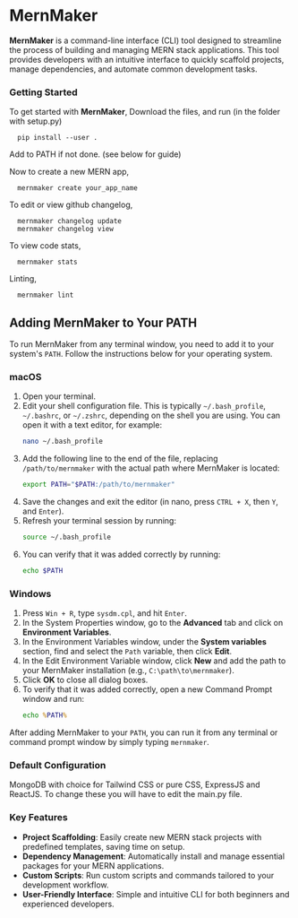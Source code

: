 # MernMaker

**MernMaker** is a command-line interface (CLI) tool designed to streamline the process of building and managing MERN stack applications. This tool provides developers with an intuitive interface to quickly scaffold projects, manage dependencies, and automate common development tasks.

### Getting Started

To get started with **MernMaker**, 
  Download the files, and run (in the folder with setup.py)

      pip install --user . 

  Add to PATH if not done. (see below for guide)

  Now to create a new MERN app,
  
      mernmaker create your_app_name

  To edit or view github changelog,

      mernmaker changelog update
      mernmaker changelog view

  To view code stats,

      mernmaker stats

  Linting,
 
      mernmaker lint


## Adding MernMaker to Your PATH

To run MernMaker from any terminal window, you need to add it to your system's `PATH`. Follow the instructions below for your operating system.

### macOS

1. Open your terminal.
2. Edit your shell configuration file. This is typically `~/.bash_profile`, `~/.bashrc`, or `~/.zshrc`, depending on the shell you are using. You can open it with a text editor, for example:
   ```bash
   nano ~/.bash_profile
   ```
3. Add the following line to the end of the file, replacing `/path/to/mernmaker` with the actual path where MernMaker is located:
   ```bash
   export PATH="$PATH:/path/to/mernmaker"
   ```
4. Save the changes and exit the editor (in nano, press `CTRL + X`, then `Y`, and `Enter`).
5. Refresh your terminal session by running:
   ```bash
   source ~/.bash_profile
   ```
6. You can verify that it was added correctly by running:
   ```bash
   echo $PATH
   ```

### Windows

1. Press `Win + R`, type `sysdm.cpl`, and hit `Enter`.
2. In the System Properties window, go to the **Advanced** tab and click on **Environment Variables**.
3. In the Environment Variables window, under the **System variables** section, find and select the `Path` variable, then click **Edit**.
4. In the Edit Environment Variable window, click **New** and add the path to your MernMaker installation (e.g., `C:\path\to\mernmaker`).
5. Click **OK** to close all dialog boxes.
6. To verify that it was added correctly, open a new Command Prompt window and run:
   ```cmd
   echo %PATH%
   ```

After adding MernMaker to your `PATH`, you can run it from any terminal or command prompt window by simply typing `mernmaker`.

### Default Configuration
  MongoDB with choice for Tailwind CSS or pure CSS, ExpressJS and ReactJS.
  To change these you will have to edit the main.py file.

### Key Features

- **Project Scaffolding**: Easily create new MERN stack projects with predefined templates, saving time on setup.
- **Dependency Management**: Automatically install and manage essential packages for your MERN applications.
- **Custom Scripts**: Run custom scripts and commands tailored to your development workflow.
- **User-Friendly Interface**: Simple and intuitive CLI for both beginners and experienced developers.
